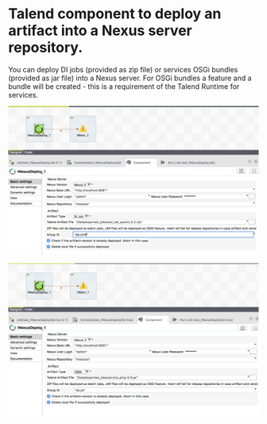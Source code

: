 # Talend component to deploy an artifact into a Nexus server repository.
You can deploy DI jobs (provided as zip file) or services OSGi bundles (provided as jar file) into a Nexus server.
For OSGi bundles a feature and a bundle will be created - this is a requirement of the Talend Runtime for services.

![alt text](https://github.com/jlolling/talendcomp_tNexusDeploy/blob/master/doc/tNexusDeploy_dijob_nexus3_scenario.png "Deploy DI job to a Nexus 3")

![alt text](https://github.com/jlolling/talendcomp_tNexusDeploy/blob/master/doc/tNexusDeploy_osgi_nexus3_scenario.png "Deploy OSGi bundle to a Nexus 3")
